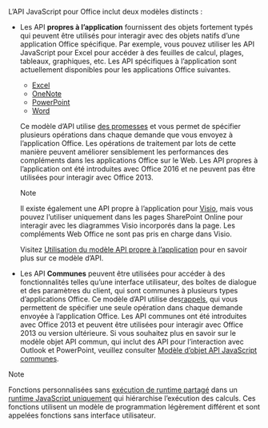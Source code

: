 L’API JavaScript pour Office inclut deux modèles distincts :

- Les API **propres à l’application** fournissent des objets fortement typés qui peuvent être utilisés pour interagir avec des objets natifs d’une application Office spécifique. Par exemple, vous pouvez utiliser les API JavaScript pour Excel pour accéder à des feuilles de calcul, plages, tableaux, graphiques, etc. Les API spécifiques à l’application sont actuellement disponibles pour les applications Office suivantes.

    - [Excel](../reference/overview/excel-add-ins-reference-overview.md)
    - [OneNote](../reference/overview/onenote-add-ins-javascript-reference.md)
    - [PowerPoint](../reference/overview/powerpoint-add-ins-reference-overview.md)
    - [Word](../reference/overview/word-add-ins-reference-overview.md)

    Ce modèle d’API utilise [des promesses](https://developer.mozilla.org/docs/Web/JavaScript/Reference/Global_Objects/Promise) et vous permet de spécifier plusieurs opérations dans chaque demande que vous envoyez à l’application Office. Les opérations de traitement par lots de cette manière peuvent améliorer sensiblement les performances des compléments dans les applications Office sur le Web. Les API propres à l’application ont été introduites avec Office 2016 et ne peuvent pas être utilisées pour interagir avec Office 2013.

    > [!NOTE]
    > Il existe également une API propre à l’application pour [Visio](../reference/overview/visio-javascript-reference-overview.md), mais vous pouvez l’utiliser uniquement dans les pages SharePoint Online pour interagir avec les diagrammes Visio incorporés dans la page. Les compléments Web Office ne sont pas pris en charge dans Visio.

    Visitez [Utilisation du modèle API propre à l’application](../develop/application-specific-api-model.md) pour en savoir plus sur ce modèle d’API.

- Les API **Communes** peuvent être utilisées pour accéder à des fonctionnalités telles qu’une interface utilisateur, des boîtes de dialogue et des paramètres du client, qui sont communes à plusieurs types d’applications Office. Ce modèle d’API utilise des[rappels](https://developer.mozilla.org/docs/Glossary/Callback_function), qui vous permettent de spécifier une seule opération dans chaque demande envoyée à l’application Office. Les API communes ont été introduites avec Office 2013 et peuvent être utilisées pour interagir avec Office 2013 ou version ultérieure. Si vous souhaitez plus en savoir sur le modèle objet API commun, qui inclut des API pour l’interaction avec Outlook et PowerPoint, veuillez consulter [Modèle d’objet API JavaScript communes](../develop/office-javascript-api-object-model.md).

> [!NOTE]
>Fonctions personnalisées sans [exécution de runtime partagé](../testing/runtimes.md#shared-runtime) dans un [runtime JavaScript uniquement](../testing/runtimes.md#javascript-only-runtime) qui hiérarchise l’exécution des calculs. Ces fonctions utilisent un modèle de programmation légèrement différent et sont appelées fonctions sans interface utilisateur.
